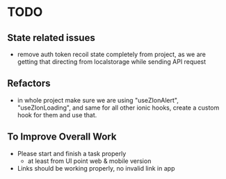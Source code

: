 # TODO

## State related issues
  
- remove auth token recoil state completely from project, as we are getting that directing from localstorage while sending API request

## Refactors

- in whole project make sure we are using "useZIonAlert", "useZIonLoading", and same for all other ionic hooks, create a custom hook for them and use that.

## To Improve Overall Work

- Please start and finish a task properly
  - at least from UI point web & mobile version
- Links should be working properly, no invalid link in app
